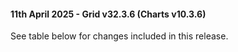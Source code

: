 #### 11th April 2025 - Grid v32.3.6 (Charts v10.3.6)

See table below for changes included in this release.
